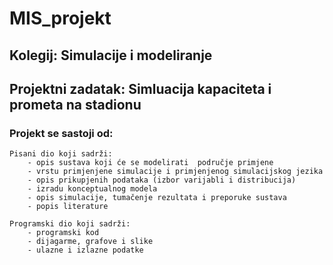 # MIS_projekt


## **Kolegij**: Simulacije i modeliranje
## **Projektni zadatak**: Simluacija kapaciteta i prometa na stadionu

### **Projekt se sastoji od:**

    Pisani dio koji sadrži:
        - opis sustava koji će se modelirati  područje primjene
        - vrstu primjenjene simulacije i primjenjenog simulacijskog jezika
        - opis prikupjenih podataka (izbor varijabli i distribucija)
        - izradu konceptualnog modela
        - opis simulacije, tumačenje rezultata i preporuke sustava
        - popis literature    

    Programski dio koji sadrži:
        - programski kod
        - dijagarme, grafove i slike
        - ulazne i izlazne podatke
